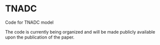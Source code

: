 # TNADC
Code for TNADC model


The code is currently being organized and will be made publicly available upon the publication of the paper.
